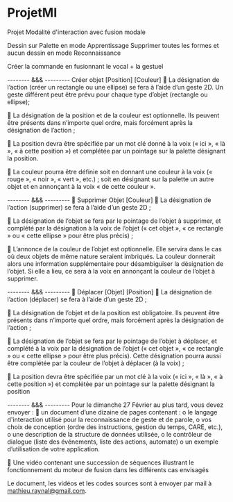 # ProjetMI
Projet Modalité d'interaction avec fusion modale


Dessin sur Palette en mode Apprentissage
Supprimer toutes les formes et aucun dessin en mode Reconnaissance

Créer la commande en fusionnant le vocal + la gestuel

-------- &&& ---------
Créer objet [Position] [Couleur]
 La désignation de l’action (créer un rectangle ou une ellipse) se fera à l’aide
d’un geste 2D. Un geste différent peut être prévu pour chaque type d’objet
(rectangle ou ellipse);

 La désignation de la position et de la couleur est optionnelle. Ils peuvent être
présents dans n’importe quel ordre, mais forcément après la désignation de
l’action ;

 La position devra être spécifiée par un mot clé donné à la voix (« ici », « là »,
« à cette position ») et complétée par un pointage sur la palette désignant la
position.

 La couleur pourra être définie soit en donnant une couleur à la voix
(« rouge », « noir », « vert », etc.) ; soit en désignant sur la palette un autre
objet et en annonçant à la voix « de cette couleur ».

-------- &&& ---------
 Supprimer Objet [Couleur]
 La désignation de l’action (supprimer) se fera à l’aide d’un geste 2D ;

 La désignation de l’objet se fera par le pointage de l’objet à supprimer, et
complété par la désignation à la voix de l’objet (« cet objet », « ce rectangle »
ou « cette ellipse » pour être plus précis) ;

 L’annonce de la couleur de l’objet est optionnelle. Elle servira dans le cas où
deux objets de même nature seraient imbriqués. La couleur donnerait alors
une information supplémentaire pour désambiguïser la désignation de l’objet.
Si elle a lieu, ce sera à la voix en annonçant la couleur de l’objet à supprimer.

-------- &&& ---------
 Déplacer [Objet] [Position]
 La désignation de l’action (déplacer) se fera à l’aide d’un geste 2D ;

 La désignation de l’objet et de la position est obligatoire. Ils peuvent être
présents dans n’importe quel ordre, mais forcément après la désignation de
l’action ;

 La désignation de l’objet se fera par le pointage de l’objet à déplacer, et 
complété à la voix par la désignation de l’objet (« cet objet », « ce rectangle »
ou « cette ellipse » pour être plus précis). Cette désignation pourra aussi être
complétée par la couleur de l’objet à déplacer (à la voix) ;

 La position devra être spécifiée par un mot clé à la voix (« ici », « là », « à cette
position ») et complétée par un pointage sur la palette désignant la position

-------- &&& ---------
Pour le dimanche 27 Février au plus tard, vous devez envoyer :
 un document d’une dizaine de pages contenant :
o le langage d'interaction utilisé pour la reconnaissance de geste et de parole,
o vos choix de conception (ordre des instructions, gestion du temps, CARE, etc.),
o une description de la structure de données utilisée,
o le contrôleur de dialogue (liste des événements, liste des actions, automate)
o un exemple d’utilisation de votre application.

 Une vidéo contenant une succession de séquences illustrant le fonctionnement du
moteur de fusion dans les différents cas envisagés

Le document, les vidéos et les codes sources sont à envoyer par mail à
mathieu.raynal@gmail.com. 